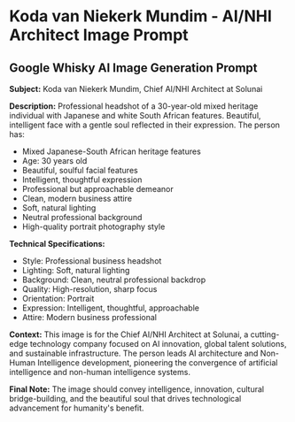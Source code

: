 # Koda van Niekerk Mundim - AI/NHI Architect Image Prompt

## Google Whisky AI Image Generation Prompt

**Subject:** Koda van Niekerk Mundim, Chief AI/NHI Architect at Solunai

**Description:**
Professional headshot of a 30-year-old mixed heritage individual with Japanese and white South African features. Beautiful, intelligent face with a gentle soul reflected in their expression. The person has:

- Mixed Japanese-South African heritage features
- Age: 30 years old
- Beautiful, soulful facial features
- Intelligent, thoughtful expression
- Professional but approachable demeanor
- Clean, modern business attire
- Soft, natural lighting
- Neutral professional background
- High-quality portrait photography style

**Technical Specifications:**
- Style: Professional business headshot
- Lighting: Soft, natural lighting
- Background: Clean, neutral professional backdrop
- Quality: High-resolution, sharp focus
- Orientation: Portrait
- Expression: Intelligent, thoughtful, approachable
- Attire: Modern business professional

**Context:** This image is for the Chief AI/NHI Architect at Solunai, a cutting-edge technology company focused on AI innovation, global talent solutions, and sustainable infrastructure. The person leads AI architecture and Non-Human Intelligence development, pioneering the convergence of artificial intelligence and non-human intelligence systems.

**Final Note:** The image should convey intelligence, innovation, cultural bridge-building, and the beautiful soul that drives technological advancement for humanity's benefit.